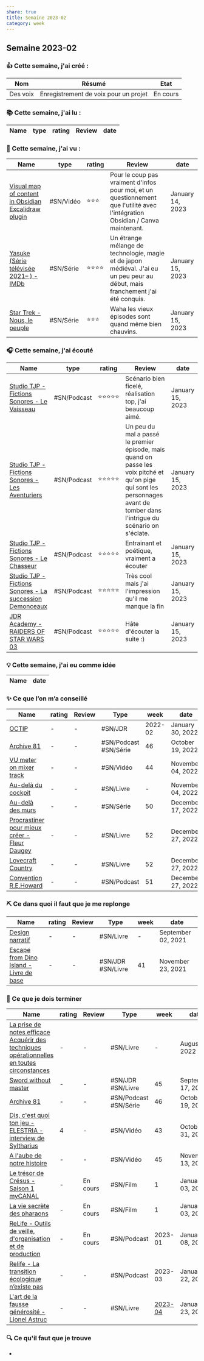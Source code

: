 ```yaml
---
share: true 
title: Semaine 2023-02
category: week
---
```


## Semaine 2023-02

### 👍 **Cette semaine, j'ai créé :**

| Nom      | Résumé                                | Etat |
| -------- | ------------------------------------- | ---- |
| Des voix | Enregistrement de voix pour un projet | En cours     |

### 📚 Cette semaine, j'ai lu :

| Name | type | rating | Review | date |
| ---- | ---- | ------ | ------ | ---- |


### 🍿 Cette semaine, j'ai vu :

| Name                                                                                                                                             | type      | rating | Review                                                                                                                          | date             |
| ------------------------------------------------------------------------------------------------------------------------------------------------ | --------- | ------ | ------------------------------------------------------------------------------------------------------------------------------- | ---------------- |
| [Visual map of content in Obsidian  Excalidraw plugin](../source/Visual%20map%20of%20content%20in%20Obsidian%20%20Excalidraw%20plugin.md) | #SN/Vidéo | ⭐⭐⭐    | Pour le coup pas vraiment d'infos pour moi, et un questionnement que l'utilité avec l'intégration Obsidian / Canva maintenant.  | January 14, 2023 |
| [Yasuke (Série télévisée 2021– ) - IMDb](0030%20Ressources/_Sources/s%C3%A9rie/Yasuke%20(S%C3%A9rie%20t%C3%A9l%C3%A9vis%C3%A9e%202021%E2%80%93%20)%20-%20IMDb.md.md)                             | #SN/Série | ⭐⭐⭐⭐   | Un étrange mélange de technologie, magie et de japon médiéval. J'ai eu un peu peur au début, mais franchement j'ai été conquis. | January 15, 2023 |
| [Star Trek - Nous, le peuple](../source/Star%20Trek%20-%20Nous,%20le%20peuple.md)                                                   | #SN/Série | ⭐⭐⭐    | Waha les vieux épisodes sont quand même bien chauvins.                                                                          | January 15, 2023 |


### 🎧 Cette semaine, j'ai écouté

| Name                                                                                                                                                       | type        | rating | Review                                                                                                                                                                        | date             |
| ---------------------------------------------------------------------------------------------------------------------------------------------------------- | ----------- | ------ | ----------------------------------------------------------------------------------------------------------------------------------------------------------------------------- | ---------------- |
| [Studio TJP - Fictions Sonores - Le Vaisseau](../source/Studio%20TJP%20-%20Fictions%20Sonores%20-%20Le%20Vaisseau.md)                           | #SN/Podcast | ⭐⭐⭐⭐⭐  | Scénario bien ficelé, réalisation top, j'ai beaucoup aimé.                                                                                                                    | January 15, 2023 |
| [Studio TJP - Fictions Sonores - Les Aventuriers](../source/Studio%20TJP%20-%20Fictions%20Sonores%20-%20Les%20Aventuriers.md)                   | #SN/Podcast | ⭐⭐⭐⭐⭐  | Un peu du mal a passé le premier épisode, mais quand on passe les voix pitché et qu'on pige qui sont les personnages avant de tomber dans l'intrigue du scénario on s'éclate. | January 15, 2023 |
| [Studio TJP - Fictions Sonores - Le Chasseur](../source/Studio%20TJP%20-%20Fictions%20Sonores%20-%20Le%20Chasseur.md)                           | #SN/Podcast | ⭐⭐⭐⭐⭐  | Entrainant et poétique, vraiment a écouter                                                                                                                                    | January 15, 2023 |
| [Studio TJP - Fictions Sonores - La succession Demonceaux](../source/Studio%20TJP%20-%20Fictions%20Sonores%20-%20La%20succession%20Demonceaux.md) | #SN/Podcast | ⭐⭐⭐⭐⭐  | Très cool mais j'ai l'impression qu'il me manque la fin                                                                                                                       | January 15, 2023 |
| [JDR Academy - RAIDERS OF STAR WARS 03](../source/JDR%20Academy%20-%20RAIDERS%20OF%20STAR%20WARS%2003.md)                                       | #SN/Podcast | ⭐⭐⭐⭐⭐  | Hâte d'écouter la suite :)                                                                                                                                                    | January 15, 2023 |


### 💡 Cette semaine, j'ai eu comme idée

| Name | date |
| ---- | ---- |


### ✨ Ce que l’on m’a conseillé

| Name                                                                                                                  | rating | Review | Type                  | week    | date              |
| --------------------------------------------------------------------------------------------------------------------- | ------ | ------ | --------------------- | ------- | ----------------- |
| [OCTIP](../source/OCTIP.md)                                                                      | \-     | \-     | #SN/JDR               | 2022-02 | January 30, 2022  |
| [Archive 81](../source/Archive%2081.md)                                                          | \-     | \-     | #SN/Podcast #SN/Série | 46      | October 19, 2022  |
| [VU meter on mixer track](../source/VU%20meter%20on%20mixer%20track.md)                                | \-     | \-     | #SN/Vidéo             | 44      | November 04, 2022 |
| [Au-delà du cockpit](Au-del%C3%A0%20du%20cockpit.md)                                          | \-     | \-     | #SN/Livre             | \-      | November 04, 2022 |
| [Au-delà des murs](../source/Au-del%C3%A0%20des%20murs.md)                                                         | \-     | \-     | #SN/Série             | 50      | December 17, 2022 |
| [Procrastiner pour mieux créer - Fleur Daugey](../source/Procrastiner%20pour%20mieux%20cr%C3%A9er%20-%20Fleur%20Daugey.md) | \-     | \-     | #SN/Livre             | 52      | December 27, 2022 |
| [Lovecraft Country](../source/Lovecraft%20Country.md)                                                       | \-     | \-     | #SN/Livre             | 52      | December 27, 2022 |
| [Convention R.E.Howard](../source/Convention%20R.E.Howard.md)                                               | \-     | \-     | #SN/Podcast           | 51      | December 27, 2022 |


### ⛏️ Ce dans quoi il faut que je me replonge

| Name                                                                                                                   | rating | Review | Type              | week | date               |
| ---------------------------------------------------------------------------------------------------------------------- | ------ | ------ | ----------------- | ---- | ------------------ |
| [Design narratif](Design%20narratif.md)                                                 | \-     | \-     | #SN/Livre         | \-   | September 02, 2021 |
| [Escape from Dino Island - Livre de base](Escape%20from%20Dino%20Island%20-%20Livre%20de%20base.md) | \-     | \-     | #SN/JDR #SN/Livre | 41   | November 23, 2021  |

### 🏁 Ce que je dois terminer

| Name                                                                                                                                                                                                                         | rating | Review   | Type                  | week                                                  | date               |
| ---------------------------------------------------------------------------------------------------------------------------------------------------------------------------------------------------------------------------- | ------ | -------- | --------------------- | ----------------------------------------------------- | ------------------ |
| [La prise de notes efficace Acquérir des techniques opérationnelles en toutes circonstances](La%20prise%20de%20notes%20efficace%20Acqu%C3%A9rir%20des%20techniques%20op%C3%A9rationnelles%20en%20toutes%20circonstances.md) | \-     | \-       | #SN/Livre             | \-                                                    | August 08, 2022    |
| [Sword without master](../source/Sword%20without%20master.md)                                                                                                                                                   | \-     | \-       | #SN/JDR #SN/Livre     | 45                                                    | September 17, 2022 |
| [Archive 81](../source/Archive%2081.md)                                                                                                                                                                 | \-     | \-       | #SN/Podcast #SN/Série | 46                                                    | October 19, 2022   |
| [Dis, c'est quoi ton jeu - ELESTRIA - interview de Syltharius](../source/Dis,%20c'est%20quoi%20ton%20jeu%20-%20ELESTRIA%20-%20interview%20de%20Syltharius.md)                                                             | 4      | \-       | #SN/Vidéo             | 43                                                    | October 31, 2022   |
| [A l'aube de notre histoire](../source/A%20l'aube%20de%20notre%20histoire.md)                                                                                                                                 | \-     | \-       | #SN/Vidéo             | 45                                                    | November 13, 2022  |
| [Le trésor de Crésus - Saison 1  myCANAL](../source/Le%20tr%C3%A9sor%20de%20Cr%C3%A9sus%20-%20Saison%201%20%20myCANAL.md)                                                                                                                  | \-     | En cours | #SN/Film              | 1                                                     | January 03, 2023   |
| [La vie secrète des pharaons](../source/La%20vie%20secr%C3%A8te%20des%20pharaons.md)                                                                                                                                          | \-     | En cours | #SN/Film              | 1                                                     | January 03, 2023   |
| [ReLife - Outils de veille, d'organisation et de production](../source/ReLife%20-%20Outils%20de%20veille,%20d'organisation%20et%20de%20production.md)                                                                            | \-     | En cours | #SN/Podcast           | 2023-01                                               | January 08, 2023   |
| [Relife - La transition écologique n’existe pas](../source/Relife%20-%20La%20transition%20%C3%A9cologique%20n%E2%80%99existe%20pas.md)                                                                                                    | \-     | \-       | #SN/Podcast           | 2023-03                                               | January 22, 2023   |
| [L'art de la fausse générosité - Lionel Astruc](../source/livres/L'art%20de%20la%20fausse%20g%C3%A9n%C3%A9rosit%C3%A9%20-%20Lionel%20Astruc.md)                                                                                                               | \-     | \-       | #SN/Livre             | [2023-04](2023-04.md) | January 23, 2023   |


### 🔍 Ce qu'il faut que je trouve
- 